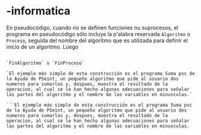 # -informatica
En pseudocódigo, cuando no se definen funciones nu suprocesos, el programa en pseudocódigo sólo incluye la p'alabra reservada `Algoritmo` o `Proceso`, seguida del nombre del algoritmo que es utilizada para definir el inicio de un algoritmo. Luego 

``` // suma. psc

`FinAlgoritmo` o `FinProceso`

`El ejemplo más simple de esta construcción es el programa Suma psc de la Ayuda de PSeint, un pequeño algoritmo que pide al usuario dos numeros para sumarlos y, despues, muestra el resultado de la operacion, al cual se le han hecho algunas adecuaciones para señalar las partes del algoritmo y el nombre de las variables en minusculas.`

```El ejemplo más simple de esta construcción es el programa Suma psc de la Ayuda de PSeint, un pequeño algoritmo que pide al usuario dos numeros para sumarlos y, despues, muestra el resultado de la operacion, al cual se le han hecho algunas adecuaciones para señalar las partes del algoritmo y el nombre de las variables en minusculas.
```
